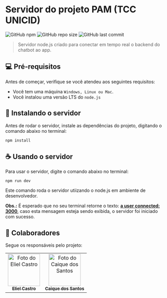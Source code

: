 # Servidor do projeto PAM (TCC UNICID)

![GitHub npm](https://img.shields.io/npm/v/npm?color=red)
![GitHub repo size](https://img.shields.io/github/repo-size/elccastro/pam-bot-server?label=repo%20size)
![GitHub last commit](https://img.shields.io/github/last-commit/elccastro/pam-bot-server)

> Servidor node.js criado para conectar em tempo real o backend do chatbot ao app.

## 💻 Pré-requisitos

Antes de começar, verifique se você atendeu aos seguintes requisitos:
* Você tem uma máquina `Windows, Linux ou Mac`.
* Você instalou uma versão LTS do `node.js`

## 🚀 Instalando o servidor

Antes de rodar o servidor, instale as dependências do projeto, digitando o comando abaixo no terminal:

```
npm install
```

## ☕ Usando o servidor

Para usar o servidor, digite o comando abaixo no terminal:

```
npm run dev 
```

Este comando roda o servidor utiizando o node.js em ambiente de desenvolvedor.

**Obs.:** É esperado que no seu terminal retorne o texto: <ins>**a user connected: 3000**</ins>, caso esta mensagem esteja sendo exibida, o servidor foi iniciado com sucesso. 

## 🤝 Colaboradores

Segue os responsáveis pelo projeto:

<table>
  <tr>
    <td align="center">
      <a href="https://github.com/elccastro">
        <img src="https://scontent.fcgh4-1.fna.fbcdn.net/v/t1.0-9/130266319_3747454355312267_5280098404566525920_n.jpg?_nc_cat=100&ccb=2&_nc_sid=09cbfe&_nc_eui2=AeFppNGBfstnXH-jbx8EXmtF_dYwv_K_8iX91jC_8r_yJTOQKCJDhnJLlUeaaSDnbl_ioAyxKTE8WlDIwh9CI58t&_nc_ohc=pTqiqgxn4BkAX9ld-jN&_nc_ht=scontent.fcgh4-1.fna&oh=6e5f96d1fcc828598a1f5febf4a9981a&oe=6032B3B0" width="100px;" alt="Foto do Eliel Castro"/><br>
        <sub>
          <b>Eliel Castro</b>
        </sub>
      </a>
    </td>
    <td align="center">
      <a href="https://github.com/csdccarneiro">
        <img src="https://scontent.fcgh4-1.fna.fbcdn.net/v/t1.0-9/80341839_1350572791787730_7913408334424702976_o.jpg?_nc_cat=106&ccb=2&_nc_sid=09cbfe&_nc_eui2=AeEA_GhAc1mkO0GMoYqlNuzM8U82bnm9ckbxTzZueb1yRk7QB8ErtBJQfe7ORItiRlz_9j0K6hKNdiNp9Rwk9wcl&_nc_ohc=E7LfZbH75C4AX_JIlCN&_nc_ht=scontent.fcgh4-1.fna&oh=adfa4b6d351cb391270a377a7858d49b&oe=603221FF" width="100px;" alt="Foto do Caique dos Santos"/><br>
        <sub>
          <b>Caique dos Santos</b>
        </sub>
      </a>
    </td>
  </tr>
</table>

